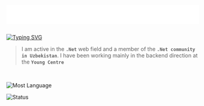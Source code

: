 <h1 align="center">
  <img src="https://github.com/AslanbekHasanov/AslanbekHasanov/blob/main/name.svg" />
</h1>

[![Typing SVG](https://readme-typing-svg.herokuapp.com?font=Fira+Code&pause=1000&color=6413F7&center=true&random=false&width=435&lines=Hi+there%2C+I'm+Aslanbek+%F0%9F%91%8B;I+am+a+.Net+developer%F0%9F%92%BB)](https://git.io/typing-svg)

> I am active in the **`.Net`** web field and a member of the **`.Net community in Uzbekistan`**. I have been working mainly in the backend direction at the **`Young Centre`**
<br>

![Most Language](https://github-readme-stats.vercel.app/api/top-langs/?username=AslanbekHasanov&layout=compact)
<br>

![Status](https://github-readme-stats.vercel.app/api?username=AslanbekHasanov&show_icons=true&theme=radical) 

<i class="fa-brands fa-telegram"></i>
<a href="https://t.me/aslan1220"></a>

<br/>
</br>
